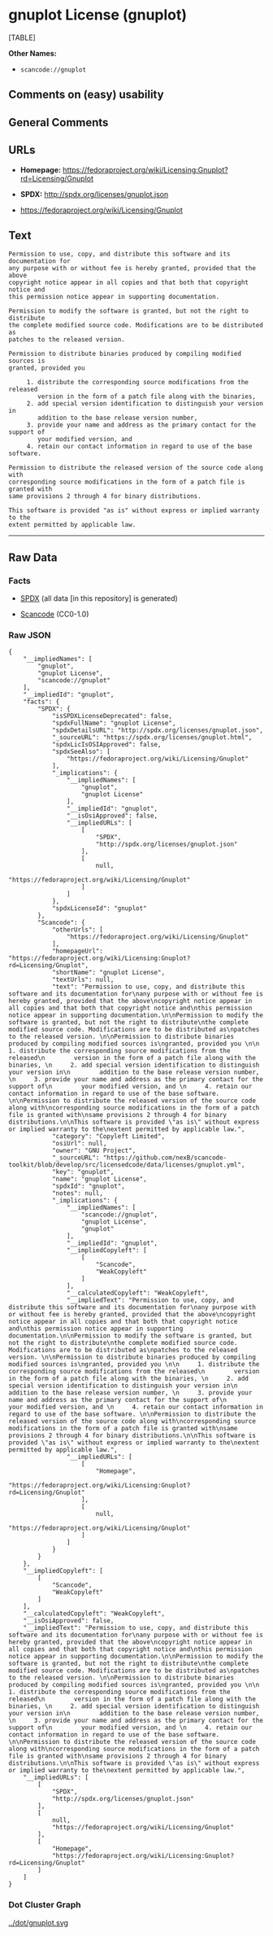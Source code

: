 gnuplot License (gnuplot)
=========================

[TABLE]

**Other Names:**

-   `scancode://gnuplot`

Comments on (easy) usability
----------------------------

General Comments
----------------

URLs
----

-   **Homepage:**
    https://fedoraproject.org/wiki/Licensing:Gnuplot?rd=Licensing/Gnuplot

-   **SPDX:** http://spdx.org/licenses/gnuplot.json

-   https://fedoraproject.org/wiki/Licensing/Gnuplot

Text
----

    Permission to use, copy, and distribute this software and its documentation for
    any purpose with or without fee is hereby granted, provided that the above
    copyright notice appear in all copies and that both that copyright notice and
    this permission notice appear in supporting documentation.

    Permission to modify the software is granted, but not the right to distribute
    the complete modified source code. Modifications are to be distributed as
    patches to the released version. 

    Permission to distribute binaries produced by compiling modified sources is
    granted, provided you 

         1. distribute the corresponding source modifications from the released
            version in the form of a patch file along with the binaries, 
         2. add special version identification to distinguish your version in
            addition to the base release version number, 
         3. provide your name and address as the primary contact for the support of
            your modified version, and 
         4. retain our contact information in regard to use of the base software. 

    Permission to distribute the released version of the source code along with
    corresponding source modifications in the form of a patch file is granted with
    same provisions 2 through 4 for binary distributions.

    This software is provided "as is" without express or implied warranty to the
    extent permitted by applicable law.

------------------------------------------------------------------------

Raw Data
--------

### Facts

-   [SPDX](https://spdx.org/licenses/gnuplot.html "SPDX") (all data \[in
    this repository\] is generated)

-   [Scancode](https://github.com/nexB/scancode-toolkit/blob/develop/src/licensedcode/data/licenses/gnuplot.yml "Scancode")
    (CC0-1.0)

### Raw JSON

    {
        "__impliedNames": [
            "gnuplot",
            "gnuplot License",
            "scancode://gnuplot"
        ],
        "__impliedId": "gnuplot",
        "facts": {
            "SPDX": {
                "isSPDXLicenseDeprecated": false,
                "spdxFullName": "gnuplot License",
                "spdxDetailsURL": "http://spdx.org/licenses/gnuplot.json",
                "_sourceURL": "https://spdx.org/licenses/gnuplot.html",
                "spdxLicIsOSIApproved": false,
                "spdxSeeAlso": [
                    "https://fedoraproject.org/wiki/Licensing/Gnuplot"
                ],
                "_implications": {
                    "__impliedNames": [
                        "gnuplot",
                        "gnuplot License"
                    ],
                    "__impliedId": "gnuplot",
                    "__isOsiApproved": false,
                    "__impliedURLs": [
                        [
                            "SPDX",
                            "http://spdx.org/licenses/gnuplot.json"
                        ],
                        [
                            null,
                            "https://fedoraproject.org/wiki/Licensing/Gnuplot"
                        ]
                    ]
                },
                "spdxLicenseId": "gnuplot"
            },
            "Scancode": {
                "otherUrls": [
                    "https://fedoraproject.org/wiki/Licensing/Gnuplot"
                ],
                "homepageUrl": "https://fedoraproject.org/wiki/Licensing:Gnuplot?rd=Licensing/Gnuplot",
                "shortName": "gnuplot License",
                "textUrls": null,
                "text": "Permission to use, copy, and distribute this software and its documentation for\nany purpose with or without fee is hereby granted, provided that the above\ncopyright notice appear in all copies and that both that copyright notice and\nthis permission notice appear in supporting documentation.\n\nPermission to modify the software is granted, but not the right to distribute\nthe complete modified source code. Modifications are to be distributed as\npatches to the released version. \n\nPermission to distribute binaries produced by compiling modified sources is\ngranted, provided you \n\n     1. distribute the corresponding source modifications from the released\n        version in the form of a patch file along with the binaries, \n     2. add special version identification to distinguish your version in\n        addition to the base release version number, \n     3. provide your name and address as the primary contact for the support of\n        your modified version, and \n     4. retain our contact information in regard to use of the base software. \n\nPermission to distribute the released version of the source code along with\ncorresponding source modifications in the form of a patch file is granted with\nsame provisions 2 through 4 for binary distributions.\n\nThis software is provided \"as is\" without express or implied warranty to the\nextent permitted by applicable law.",
                "category": "Copyleft Limited",
                "osiUrl": null,
                "owner": "GNU Project",
                "_sourceURL": "https://github.com/nexB/scancode-toolkit/blob/develop/src/licensedcode/data/licenses/gnuplot.yml",
                "key": "gnuplot",
                "name": "gnuplot License",
                "spdxId": "gnuplot",
                "notes": null,
                "_implications": {
                    "__impliedNames": [
                        "scancode://gnuplot",
                        "gnuplot License",
                        "gnuplot"
                    ],
                    "__impliedId": "gnuplot",
                    "__impliedCopyleft": [
                        [
                            "Scancode",
                            "WeakCopyleft"
                        ]
                    ],
                    "__calculatedCopyleft": "WeakCopyleft",
                    "__impliedText": "Permission to use, copy, and distribute this software and its documentation for\nany purpose with or without fee is hereby granted, provided that the above\ncopyright notice appear in all copies and that both that copyright notice and\nthis permission notice appear in supporting documentation.\n\nPermission to modify the software is granted, but not the right to distribute\nthe complete modified source code. Modifications are to be distributed as\npatches to the released version. \n\nPermission to distribute binaries produced by compiling modified sources is\ngranted, provided you \n\n     1. distribute the corresponding source modifications from the released\n        version in the form of a patch file along with the binaries, \n     2. add special version identification to distinguish your version in\n        addition to the base release version number, \n     3. provide your name and address as the primary contact for the support of\n        your modified version, and \n     4. retain our contact information in regard to use of the base software. \n\nPermission to distribute the released version of the source code along with\ncorresponding source modifications in the form of a patch file is granted with\nsame provisions 2 through 4 for binary distributions.\n\nThis software is provided \"as is\" without express or implied warranty to the\nextent permitted by applicable law.",
                    "__impliedURLs": [
                        [
                            "Homepage",
                            "https://fedoraproject.org/wiki/Licensing:Gnuplot?rd=Licensing/Gnuplot"
                        ],
                        [
                            null,
                            "https://fedoraproject.org/wiki/Licensing/Gnuplot"
                        ]
                    ]
                }
            }
        },
        "__impliedCopyleft": [
            [
                "Scancode",
                "WeakCopyleft"
            ]
        ],
        "__calculatedCopyleft": "WeakCopyleft",
        "__isOsiApproved": false,
        "__impliedText": "Permission to use, copy, and distribute this software and its documentation for\nany purpose with or without fee is hereby granted, provided that the above\ncopyright notice appear in all copies and that both that copyright notice and\nthis permission notice appear in supporting documentation.\n\nPermission to modify the software is granted, but not the right to distribute\nthe complete modified source code. Modifications are to be distributed as\npatches to the released version. \n\nPermission to distribute binaries produced by compiling modified sources is\ngranted, provided you \n\n     1. distribute the corresponding source modifications from the released\n        version in the form of a patch file along with the binaries, \n     2. add special version identification to distinguish your version in\n        addition to the base release version number, \n     3. provide your name and address as the primary contact for the support of\n        your modified version, and \n     4. retain our contact information in regard to use of the base software. \n\nPermission to distribute the released version of the source code along with\ncorresponding source modifications in the form of a patch file is granted with\nsame provisions 2 through 4 for binary distributions.\n\nThis software is provided \"as is\" without express or implied warranty to the\nextent permitted by applicable law.",
        "__impliedURLs": [
            [
                "SPDX",
                "http://spdx.org/licenses/gnuplot.json"
            ],
            [
                null,
                "https://fedoraproject.org/wiki/Licensing/Gnuplot"
            ],
            [
                "Homepage",
                "https://fedoraproject.org/wiki/Licensing:Gnuplot?rd=Licensing/Gnuplot"
            ]
        ]
    }

### Dot Cluster Graph

[../dot/gnuplot.svg](../dot/gnuplot.svg "../dot/gnuplot.svg")